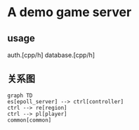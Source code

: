 # A demo game server

## usage

auth.[cpp/h]
database.[cpp/h]

## 关系图

```mermaid
graph TD
es[epoll_server] --> ctrl[controller]
ctrl --> re[region]
ctrl --> pl[player]
common[common]
```